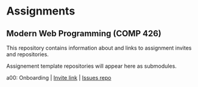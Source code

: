 # Assignments

## Modern Web Programming (COMP 426)

This repository contains information about and links to assignment invites and repositories.

Assignement template repositories will appear here as submodules. 

a00: Onboarding | [Invite link](https://classroom.github.com/a/TLIqqWVj) | [Issues repo](https://github.com/comp426-2022-fall/a00)
